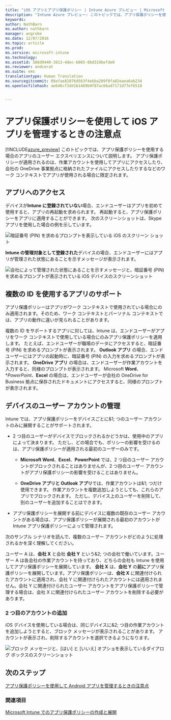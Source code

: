 ```yaml
---
title: "iOS アプリとアプリ保護ポリシー | Intune Azure プレビュー | Microsoft Docs"
description: "Intune Azure プレビュー: このトピックでは、アプリ保護ポリシーを使用して iOS アプリを管理するときの注意点について説明します。"
keywords: 
author: NathBarn
ms.author: nathbarn
manager: angrobe
ms.date: 12/07/2016
ms.topic: article
ms.prod: 
ms.service: microsoft-intune
ms.technology: 
ms.assetid: 586d9440-3813-4dec-b865-8bd319befde0
ms.reviewer: andcerat
ms.suite: ems
translationtype: Human Translation
ms.sourcegitcommit: 89afae81076d563f4ebba289f8fa82eaea6ab234
ms.openlocfilehash: ae646cf3dd1b1469b9f87ac66ad7171d77ef6518


---
```


# <a name="what-to-expect-when-your-ios-app-is-managed-by-app-protection-policies"></a>アプリ保護ポリシーを使用して iOS アプリを管理するときの注意点
[!INCLUDE[azure_preview](../includes/azure_preview.md)] このトピックでは、アプリ保護ポリシーを使用する場合のアプリのユーザー エクスペリエンスについて説明します。 アプリ保護ポリシーが適用されるのは、作業アカウントを使用してアプリにアクセスしたり、会社の OneDrive 事業拠点に格納されたファイルにアクセスしたりするなどのワーク コンテキストでアプリが使用される場合に限定されます。
##  <a name="accessing-apps"></a>アプリへのアクセス

デバイスが**Intune に登録されていない**場合、エンドユーザーはアプリを初めて使用すると、アプリの再起動を求められます。  再起動すると、アプリ保護ポリシーをアプリに適用することができます。 次のスクリーンショットは、Skype アプリを使用した場合の例を示しています。


![暗証番号 (PIN) を求めるプロンプトを表示している iOS のスクリーン ショット](../media/ios-pin-prompt.png)

**Intune の管理対象として登録された**デバイスの場合、エンドユーザーにはアプリが管理された状態にあることを示すメッセージが表示されます。

![会社によって管理された状態にあることを示すメッセージと、暗証番号 (PIN) を求めるプロンプトが表示されている iOS デバイスのスクリーンショット](../media/ios-managed-devices-pin-prompt.png)

##  <a name="using-apps-with-multi-identity-support"></a>複数の ID を使用するアプリのサポート

アプリ保護ポリシーはアプリがワーク コンテキストで使用されている場合にのみ適用されます。そのため、ワーク コンテキストとパーソナル コンテキストでは、アプリの動作に違いが見られることがあります。  

複数の ID をサポートするアプリに対しては、Intune は、エンドユーザーがアプリをワーク コンテキストで使用している場合にのみアプリ保護ポリシーを適用します。  たとえば、エンドユーザーが職場のデータにアクセスすると、暗証番号 (PIN) を求めるプロンプトが表示されます。  **Outlook アプリ** の場合、エンドユーザーにはアプリの起動時に、暗証番号 (PIN) の入力を求めるプロンプトが表示されます。 **OneDrive アプリ** の場合は、エンドユーザーが作業アカウントを入力すると、同様のプロンプトが表示されます。  Microsoft **Word**、**PowerPoint*、**Excel** の場合は、エンドユーザーが会社の OneDrive for Business 拠点に保存されたドキュメントにアクセスすると、同様のプロンプトが表示されます。
##  <a name="managing-user-accounts-on-the-device"></a>デバイスのユーザー アカウントの管理

Intune では、アプリ保護ポリシーをデバイスごとに&1; つのユーザー アカウントのみに展開することがサポートされます。

* 2 つ目のユーザーがデバイスでブロックされるかどうかは、使用中のアプリによって決まります。 ただし、どの場合でも、ポリシーの影響を受けるのは、アプリ保護ポリシーが適用される最初のユーザーのみです。
  * **Microsoft Word**、**Excel**、**PowerPoint** では、2 つ目のユーザー アカウントがブロックされることはありませんが、2 つ目のユーザー アカウントがアプリ保護ポリシーの影響を受けることはありません。  

  * **OneDrive アプリと Outlook アプリ**では、作業アカウントは&1; つだけ使用できます。  作業アカウントを複数追加しようとしても、これらのアプリでブロックされます。  ただし、デバイス上のユーザーを削除して、別のユーザーを追加することはできます。

* アプリ保護ポリシーを展開する前にデバイスに複数の既存のユーザー アカウントがある場合は、アプリ保護ポリシーが展開される最初のアカウントが Intune アプリ保護ポリシーによって管理されます。


次のサンプル シナリオを読んで、複数のユーザー アカウントがどのように処理されるかを深く理解してください。

ユーザー A は、**会社 X** と会社 **会社 Y** という&2; つの会社で働いています。ユーザー A は各会社の作業アカウントを持っており、どちらの会社も Intune を使用してアプリ保護ポリシーを展開しています。 **会社 X** は、**会社 Y** の**前に**アプリ保護ポリシーを展開しています。アプリ保護ポリシーは、**会社 X** に関連付けられたアカウントに適用され、会社 Y に関連付けられたアカウントには適用されません。会社 Y に関連付けられたユーザー アカウントをアプリ保護ポリシーで管理する場合は、会社 X に関連付けられたユーザー アカウントを削除する必要があります。
### <a name="adding-a-second-account"></a>2 つ目のアカウントの追加

iOS デバイスを使用している場合は、同じデバイスに&2; つ目の作業アカウントを追加しようとすると、ブロック メッセージが表示されることがあります。  アカウントが表示され、削除するアカウントを選択できるようになります。

![ブロック メッセージと、[はい] と [いいえ] オプショを表示しているダイアログ ボックスのスクリーンショット](../media/ios-switch-user.PNG)

## <a name="next-steps"></a>次のステップ
[アプリ保護ポリシーを使用して Android アプリを管理するときの注意点](app-protection-enabled-android-apps.md)
### <a name="see-also"></a>関連項目
[Microsoft Intune でのアプリ保護ポリシーの作成と展開](app-protection-policies.md)



<!--HONumber=Feb17_HO1-->


